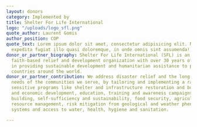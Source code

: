 ```yaml
---
layout: donors
category: Implemented by
title: Shelter For Life International
logo: "/uploads/logo_sfl.png"
quote_author: Laurent Gomis
author_position: COP
quote_text: Lorem ipsum dolor sit amet, consectetur adipisicing elit. Numquam vero
  expedita fugiat illo quasi doloremque, in unde omnis sint assumenda! Quaerat in.
donor_or_partner_biography: Shelter For Life International (SFL) is an international
  faith-based relief and development organization with over 30 years of experience
  in providing sustainable development and humanitarian assistance to post-conflict
  countries around the world.
donor_or_partner_contribution: We address disaster relief and the long-term development
  needs of the communities we serve, by tailoring and implementing a range of contextually
  sensitive programs like shelter and infrastructure restoration and building, livelihood
  and economic development, education, training and awareness campaigns, capacity
  building, self-sufficiency and sustainability, food security, agriculture and natural
  resource management, risk mitigation from geological and weather phenomena, irrigation
  systems and access to water, health, hygiene and sanitation.

---
```

